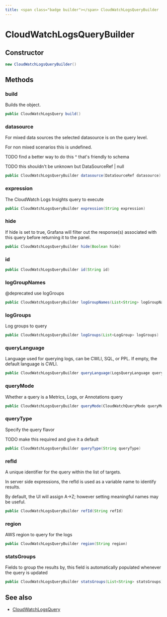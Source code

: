 ```yaml
---
title: <span class="badge builder"></span> CloudWatchLogsQueryBuilder
---
```

# <span class="badge builder"></span> CloudWatchLogsQueryBuilder

## Constructor

```java
new CloudWatchLogsQueryBuilder()
```
## Methods

### <span class="badge object-method"></span> build

Builds the object.

```java
public CloudWatchLogsQuery build()
```

### <span class="badge object-method"></span> datasource

For mixed data sources the selected datasource is on the query level.

For non mixed scenarios this is undefined.

TODO find a better way to do this ^ that's friendly to schema

TODO this shouldn't be unknown but DataSourceRef | null

```java
public CloudWatchLogsQueryBuilder datasource(DataSourceRef datasource)
```

### <span class="badge object-method"></span> expression

The CloudWatch Logs Insights query to execute

```java
public CloudWatchLogsQueryBuilder expression(String expression)
```

### <span class="badge object-method"></span> hide

If hide is set to true, Grafana will filter out the response(s) associated with this query before returning it to the panel.

```java
public CloudWatchLogsQueryBuilder hide(Boolean hide)
```

### <span class="badge object-method"></span> id

```java
public CloudWatchLogsQueryBuilder id(String id)
```

### <span class="badge object-method"></span> logGroupNames

@deprecated use logGroups

```java
public CloudWatchLogsQueryBuilder logGroupNames(List<String> logGroupNames)
```

### <span class="badge object-method"></span> logGroups

Log groups to query

```java
public CloudWatchLogsQueryBuilder logGroups(List<LogGroup> logGroups)
```

### <span class="badge object-method"></span> queryLanguage

Language used for querying logs, can be CWLI, SQL, or PPL. If empty, the default language is CWLI.

```java
public CloudWatchLogsQueryBuilder queryLanguage(LogsQueryLanguage queryLanguage)
```

### <span class="badge object-method"></span> queryMode

Whether a query is a Metrics, Logs, or Annotations query

```java
public CloudWatchLogsQueryBuilder queryMode(CloudWatchQueryMode queryMode)
```

### <span class="badge object-method"></span> queryType

Specify the query flavor

TODO make this required and give it a default

```java
public CloudWatchLogsQueryBuilder queryType(String queryType)
```

### <span class="badge object-method"></span> refId

A unique identifier for the query within the list of targets.

In server side expressions, the refId is used as a variable name to identify results.

By default, the UI will assign A->Z; however setting meaningful names may be useful.

```java
public CloudWatchLogsQueryBuilder refId(String refId)
```

### <span class="badge object-method"></span> region

AWS region to query for the logs

```java
public CloudWatchLogsQueryBuilder region(String region)
```

### <span class="badge object-method"></span> statsGroups

Fields to group the results by, this field is automatically populated whenever the query is updated

```java
public CloudWatchLogsQueryBuilder statsGroups(List<String> statsGroups)
```

## See also

 * <span class="badge object-type-class"></span> [CloudWatchLogsQuery](./object-CloudWatchLogsQuery.md)
